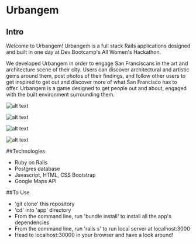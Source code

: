 # Urbangem

## Intro
Welcome to Urbangem! Urbangem is a full stack Rails applications designed and built in one day at Dev Bootcamp's All Women's Hackathon. 

We developed Urbangem in order to engage San Franciscans in the art and architecture scene of their city. Users can discover architectural and artistic gems around them, post photos of their findings, and follow other users to get inspired to get out and discover more of what San Francisco has to offer. Urbangem is a game designed to get people out and about, engaged with the built environment surrounding them.


![alt text](https://cloud.githubusercontent.com/assets/13695123/18448313/77887bda-78df-11e6-9501-b8eb720e35f0.png)

![alt text](https://cloud.githubusercontent.com/assets/13695123/18448224/174a6cec-78df-11e6-90f2-33aa17c54b64.png)

![alt text](https://cloud.githubusercontent.com/assets/13695123/18448232/20cc62e8-78df-11e6-9761-786ee978c1a3.png)

![alt text](https://cloud.githubusercontent.com/assets/13695123/18448225/174b846a-78df-11e6-9483-5052791f1656.png)



##Technologies
- Ruby on Rails
- Postgres database
- Javascript, HTML, CSS Bootstrap
- Google Maps API


##To Use
- 'git clone' this repository
- 'cd' into 'app' directory
- From the command line, run 'bundle install' to install all the app's dependencies
- From the command line, run 'rails s' to run local server at localhost:3000
- Head to localhost:30000 in your browser and have a look around!
